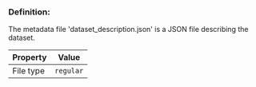 ### Definition:

The metadata file 'dataset_description.json' is a JSON file describing the dataset.

| Property | Value |
|----------|--------|
| File type | `regular` |
